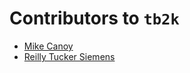 # Contributors to `tb2k`

- [Mike Canoy](http:/mikecanoy.me)
- [Reilly Tucker Siemens](https://tuckersiemens.com)
